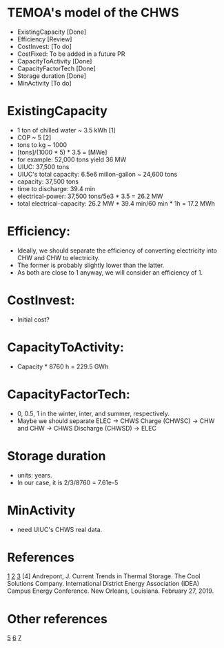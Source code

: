 # TEMOA's model of the CHWS

* ExistingCapacity [Done]
* Efficiency [Review]
* CostInvest: [To do]
* CostFixed: To be added in a future PR
* CapacityToActivity [Done]
* CapacityFactorTech [Done]
* Storage duration [Done]
* MinActivity [To do]

# ExistingCapacity

* 1 ton of chilled water ~ 3.5 kWh [1]
* COP ~ 5 [2]
* tons to kg ~ 1000
* [tons]/(1000 * 5) * 3.5 = [MWe]
* for example: 52,000 tons yield 36 MW
* UIUC: 37,500 tons
* UIUC's total capacity: 6.5e6 millon-gallon ~ 24,600 tons
* capacity: 37,500 tons
* time to discharge: 39.4 min
* electrical-power: 37,500 tons/5e3 * 3.5 = 26.2 MW
* total electrical-capacity: 26.2 MW * 39.4 min/60 min * 1h = 17.2 MWh

# Efficiency:

* Ideally, we should separate the efficiency of converting electricity into CHW and CHW to electricity.
* The former is probably slightly lower than the latter.
* As both are close to 1 anyway, we will consider an efficiency of 1.

# CostInvest:

* Initial cost?

# CapacityToActivity:

* Capacity * 8760 h = 229.5 GWh

# CapacityFactorTech:

* 0, 0.5, 1 in the winter, inter, and summer, respectively.
* Maybe we should separate ELEC -> CHWS Charge (CHWSC) -> CHW and CHW -> CHWS Discharge (CHWSD) -> ELEC

# Storage duration

* units: years.
* In our case, it is 2/3/8760 = 7.61e-5

# MinActivity

* need UIUC's CHWS real data.

# References

[1](https://theengineeringmindset.com/refrigeration-ton/)
[2](https://en.wikipedia.org/wiki/Coefficient_of_performance)
[3](https://fs.illinois.edu/docs/default-source/utilities-energy/campus-chilled-water-system.pdf?sfvrsn=c91bfbea_0)
[4] Andrepont, J. Current Trends in Thermal Storage. The Cool Solutions Company. International District Energy Association (IDEA) Campus Energy Conference. New Orleans, Louisiana. February 27, 2019.

# Other references

[5](https://fs.illinois.edu/services/utilities-energy/production)
[6](https://www.districtenergy.org/HigherLogic/System/DownloadDocumentFile.ashx?DocumentFileKey=4822a99e-cbcf-734b-39ba-53f57ff94f07&forceDialog=0)
[7](https://www.news-gazette.com/news/ui-asks-employees-on-campus-to-cool-it-with-electricity-use/article_d23297d3-14bf-58d1-b781-205bf383d36d.html)

